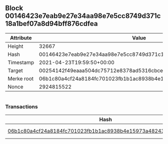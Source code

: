 ## Block 00146423e7eab9e27e34aa98e7e5cc8749d371c18a1bef07a8d94bff876cdfea

Attribute | Value
--- | ---
Height | 32667
Hash | 00146423e7eab9e27e34aa98e7e5cc8749d371c18a1bef07a8d94bff876cdfea
Timestamp | 2021-04-23T19:59:50+00:00
Target | 00254142f49eaaa504dc75712e8378ad5316cbcead634704b3734b6271167cc4
Merke root | 06b1c80a4cf24a8184fc701023fb1b1ac8938b4e15973a48243e98069f782f94
Nonce | 2924815522

```

```

### Transactions

Hash | Amount
--- | ---
[06b1c80a4cf24a8184fc701023fb1b1ac8938b4e15973a48243e98069f782f94](06b1c80a4cf24a8184fc701023fb1b1ac8938b4e15973a48243e98069f782f94.md) | 10.00000000 SKEPTI 
